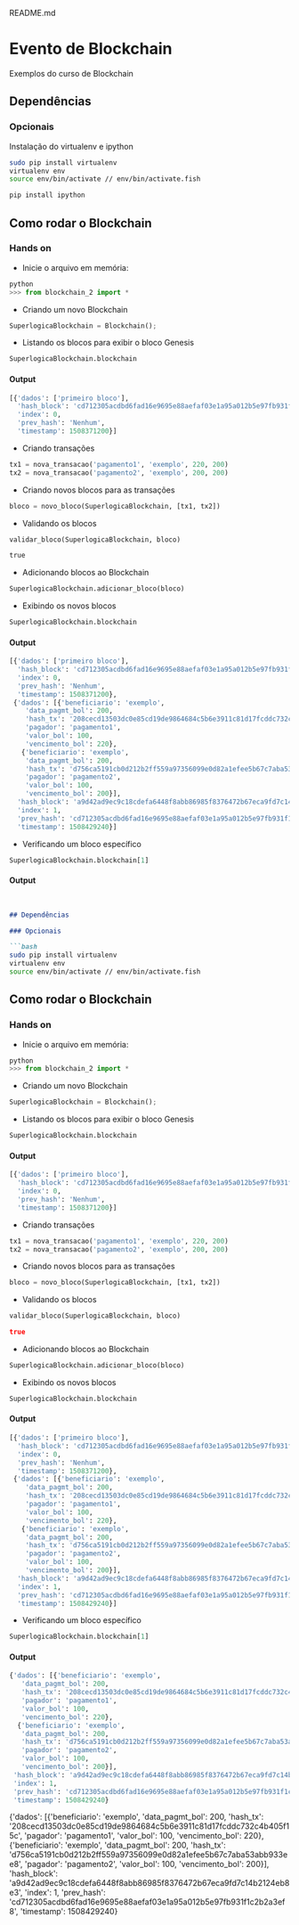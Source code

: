README.md

# Evento de Blockchain

Exemplos do curso de Blockchain


## Dependências

### Opcionais 

Instalação do virtualenv e ipython

```bash
sudo pip install virtualenv
virtualenv env
source env/bin/activate // env/bin/activate.fish 

pip install ipython
```

## Como rodar o Blockchain

### Hands on

* Inicie o arquivo em memória: 

```python
python 
>>> from blockchain_2 import * 
```

* Criando um novo Blockchain

```python
SuperlogicaBlockchain = Blockchain();
```

* Listando os blocos para exibir o bloco Genesis

```python
SuperlogicaBlockchain.blockchain
```

#### Output
```python
[{'dados': ['primeiro bloco'],
  'hash_block': 'cd712305acdbd6fad16e9695e88aefaf03e1a95a012b5e97fb931f1c2b2a3ef8',
  'index': 0,
  'prev_hash': 'Nenhum',
  'timestamp': 1508371200}]
```

* Criando transações

```python
tx1 = nova_transacao('pagamento1', 'exemplo', 220, 200)
tx2 = nova_transacao('pagamento2', 'exemplo', 200, 200)
```

* Criando novos blocos para as transações

```python
bloco = novo_bloco(SuperlogicaBlockchain, [tx1, tx2])
```

* Validando os blocos

```python
validar_bloco(SuperlogicaBlockchain, bloco)
```

```python
true
```

* Adicionando blocos ao Blockchain

```python
SuperlogicaBlockchain.adicionar_bloco(bloco)
```

* Exibindo os novos blocos

```python
SuperlogicaBlockchain.blockchain
```

#### Output

```python
[{'dados': ['primeiro bloco'],
  'hash_block': 'cd712305acdbd6fad16e9695e88aefaf03e1a95a012b5e97fb931f1c2b2a3ef8',
  'index': 0,
  'prev_hash': 'Nenhum',
  'timestamp': 1508371200},
 {'dados': [{'beneficiario': 'exemplo',
    'data_pagmt_bol': 200,
    'hash_tx': '208cecd13503dc0e85cd19de9864684c5b6e3911c81d17fcddc732c4b405f15c',
    'pagador': 'pagamento1',
    'valor_bol': 100,
    'vencimento_bol': 220},
   {'beneficiario': 'exemplo',
    'data_pagmt_bol': 200,
    'hash_tx': 'd756ca5191cb0d212b2ff559a97356099e0d82a1efee5b67c7aba53abb933ee8',
    'pagador': 'pagamento2',
    'valor_bol': 100,
    'vencimento_bol': 200}],
  'hash_block': 'a9d42ad9ec9c18cdefa6448f8abb86985f8376472b67eca9fd7c14b2124eb8e3',
  'index': 1,
  'prev_hash': 'cd712305acdbd6fad16e9695e88aefaf03e1a95a012b5e97fb931f1c2b2a3ef8',
  'timestamp': 1508429240}]
```

* Verificando um bloco específico 

```python
SuperlogicaBlockchain.blockchain[1]
```

#### Output

```README.md


## Dependências

### Opcionais 

```bash
sudo pip install virtualenv
virtualenv env
source env/bin/activate // env/bin/activate.fish 
```

## Como rodar o Blockchain

### Hands on

* Inicie o arquivo em memória: 

```python
python 
>>> from blockchain_2 import * 
```

* Criando um novo Blockchain

```python
SuperlogicaBlockchain = Blockchain();
```

* Listando os blocos para exibir o bloco Genesis

```python
SuperlogicaBlockchain.blockchain
```

#### Output
```python
[{'dados': ['primeiro bloco'],
  'hash_block': 'cd712305acdbd6fad16e9695e88aefaf03e1a95a012b5e97fb931f1c2b2a3ef8',
  'index': 0,
  'prev_hash': 'Nenhum',
  'timestamp': 1508371200}]
```

* Criando transações

```python
tx1 = nova_transacao('pagamento1', 'exemplo', 220, 200)
tx2 = nova_transacao('pagamento2', 'exemplo', 200, 200)
```

* Criando novos blocos para as transações

```python
bloco = novo_bloco(SuperlogicaBlockchain, [tx1, tx2])
```

* Validando os blocos

```python
validar_bloco(SuperlogicaBlockchain, bloco)
```

```json
true
```

* Adicionando blocos ao Blockchain

```python
SuperlogicaBlockchain.adicionar_bloco(bloco)
```

* Exibindo os novos blocos

```python
SuperlogicaBlockchain.blockchain
```

#### Output

```python
[{'dados': ['primeiro bloco'],
  'hash_block': 'cd712305acdbd6fad16e9695e88aefaf03e1a95a012b5e97fb931f1c2b2a3ef8',
  'index': 0,
  'prev_hash': 'Nenhum',
  'timestamp': 1508371200},
 {'dados': [{'beneficiario': 'exemplo',
    'data_pagmt_bol': 200,
    'hash_tx': '208cecd13503dc0e85cd19de9864684c5b6e3911c81d17fcddc732c4b405f15c',
    'pagador': 'pagamento1',
    'valor_bol': 100,
    'vencimento_bol': 220},
   {'beneficiario': 'exemplo',
    'data_pagmt_bol': 200,
    'hash_tx': 'd756ca5191cb0d212b2ff559a97356099e0d82a1efee5b67c7aba53abb933ee8',
    'pagador': 'pagamento2',
    'valor_bol': 100,
    'vencimento_bol': 200}],
  'hash_block': 'a9d42ad9ec9c18cdefa6448f8abb86985f8376472b67eca9fd7c14b2124eb8e3',
  'index': 1,
  'prev_hash': 'cd712305acdbd6fad16e9695e88aefaf03e1a95a012b5e97fb931f1c2b2a3ef8',
  'timestamp': 1508429240}]
```

* Verificando um bloco específico 

```python
SuperlogicaBlockchain.blockchain[1]
```

#### Output

```python
{'dados': [{'beneficiario': 'exemplo',
   'data_pagmt_bol': 200,
   'hash_tx': '208cecd13503dc0e85cd19de9864684c5b6e3911c81d17fcddc732c4b405f15c',
   'pagador': 'pagamento1',
   'valor_bol': 100,
   'vencimento_bol': 220},
  {'beneficiario': 'exemplo',
   'data_pagmt_bol': 200,
   'hash_tx': 'd756ca5191cb0d212b2ff559a97356099e0d82a1efee5b67c7aba53abb933ee8',
   'pagador': 'pagamento2',
   'valor_bol': 100,
   'vencimento_bol': 200}],
 'hash_block': 'a9d42ad9ec9c18cdefa6448f8abb86985f8376472b67eca9fd7c14b2124eb8e3',
 'index': 1,
 'prev_hash': 'cd712305acdbd6fad16e9695e88aefaf03e1a95a012b5e97fb931f1c2b2a3ef8',
 'timestamp': 1508429240}
```

{'dados': [{'beneficiario': 'exemplo',
   'data_pagmt_bol': 200,
   'hash_tx': '208cecd13503dc0e85cd19de9864684c5b6e3911c81d17fcddc732c4b405f15c',
   'pagador': 'pagamento1',
   'valor_bol': 100,
   'vencimento_bol': 220},
  {'beneficiario': 'exemplo',
   'data_pagmt_bol': 200,
   'hash_tx': 'd756ca5191cb0d212b2ff559a97356099e0d82a1efee5b67c7aba53abb933ee8',
   'pagador': 'pagamento2',
   'valor_bol': 100,
   'vencimento_bol': 200}],
 'hash_block': 'a9d42ad9ec9c18cdefa6448f8abb86985f8376472b67eca9fd7c14b2124eb8e3',
 'index': 1,
 'prev_hash': 'cd712305acdbd6fad16e9695e88aefaf03e1a95a012b5e97fb931f1c2b2a3ef8',
 'timestamp': 1508429240}
```
